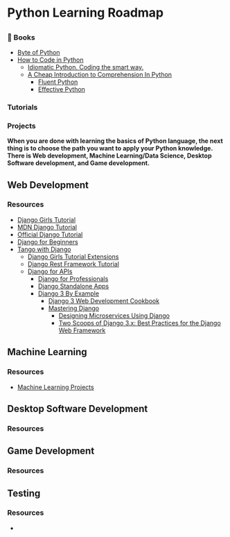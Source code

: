 # Python Learning Roadmap


## 

### :book: Books

  - [Byte of Python](https://python.swaroopch.com/)
  - [How to Code in Python](https://assets.digitalocean.com/books/python/how-to-code-in-python.pdf)
    - [Idiomatic Python. Coding the smart way.](https://medium.com/the-andela-way/idiomatic-python-coding-the-smart-way-cc560fa5f1d6)
    - [A Cheap Introduction to Comprehension In Python](https://medium.com/the-andela-way/a-cheap-introduction-to-comprehension-in-python-2269895f996f)
      - [Fluent Python](https://evanli.github.io/programming-book-3/Python/Fluent%20Python.pdf)
      - [Effective Python](http://sd.blackball.lv/library/Effective_Python_(2015).pdf)


### Tutorials

  
### Projects

  

**When you are done with learning the basics of Python language, the next thing is to choose the path you want to apply your Python knowledge. There is Web development, Machine Learning/Data Science, Desktop Software development, and Game development.**


## Web Development

### Resources

  - [Django Girls Tutorial](https://tutorial.djangogirls.org/en/)
  - [MDN Django Tutorial](https://developer.mozilla.org/en-US/docs/Learn/Server-side/Django)
  - [Official Django Tutorial](https://docs.djangoproject.com/en/3.0/intro/tutorial01/)
  - [Django for Beginners](https://djangoforbeginners.com/)
  - [Tango with Django](https://www.tangowithdjango.com/#intro)
    - [Django Girls Tutorial Extensions](https://tutorial-extensions.djangogirls.org/en/)
    - [Django Rest Framework Tutorial](https://www.django-rest-framework.org/tutorial/1-serialization/)
    - [Django for APIs](https://djangoforapis.com/)
      - [Django for Professionals](https://djangoforprofessionals.com/)
      - [Django Standalone Apps](https://www.apress.com/gp/book/9781484256312)
      - [Django 3 By Example](https://www.amazon.com/dp/1838981950/?tag=wsvincent-20)
        - [Django 3 Web Development Cookbook](https://www.amazon.com/dp/B084WRLDSB/?tag=wsvincent-20)
        - [Mastering Django](https://www.amazon.com/dp/0648884414/?tag=wsvincent-20)
          - [Designing Microservices Using Django](https://www.amazon.com/Designing-Microservices-Using-Django-Architecture-ebook/dp/B08739XSF4)
          - [Two Scoops of Django 3.x: Best Practices for the Django Web Framework](https://www.feldroy.com/collections/two-scoops-press/products/two-scoops-of-django-3-x)


## Machine Learning

### Resources
  - [Machine Learning Projects](http://assets.digitalocean.com/books/python/machine-learning-projects-python.pdf)



## Desktop Software Development

### Resources





## Game Development


### Resources




## Testing

### Resources
 - []()
 
 

